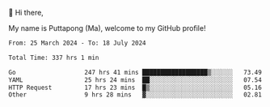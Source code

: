 👋 Hi there,

My name is Puttapong (Ma), welcome to my GitHub profile!

<!--START_SECTION:waka-->

```txt
From: 25 March 2024 - To: 18 July 2024

Total Time: 337 hrs 1 min

Go                   247 hrs 41 mins ██████████████████▒░░░░░░   73.49 %
YAML                 25 hrs 24 mins  ██░░░░░░░░░░░░░░░░░░░░░░░   07.54 %
HTTP Request         17 hrs 23 mins  █▒░░░░░░░░░░░░░░░░░░░░░░░   05.16 %
Other                9 hrs 28 mins   ▓░░░░░░░░░░░░░░░░░░░░░░░░   02.81 %
```

<!--END_SECTION:waka-->
